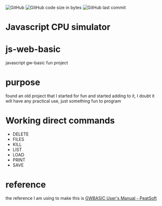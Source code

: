 ![GitHub](https://img.shields.io/github/license/msfwebdude/js-web-basic?style=plastic) ![GitHub code size in bytes](https://img.shields.io/github/languages/code-size/msfwebdude/js-web-basic?style=plastic)
![GitHub last commit](https://img.shields.io/github/last-commit/msfwebdude/js-web-basic?style=plastic)

# Javascript CPU simulator

# js-web-basic
javascript gw-basic fun project

# purpose
found an old project that I started for fun and started adding to it, I doubt it will have any practical use, just something fun to program

# Working direct commands
+ DELETE
+ FILES
+ KILL
+ LIST
+ LOAD
+ PRINT
+ SAVE

# reference
the reference I am using to make this is [GWBASIC User's Manual - PeatSoft](https://hwiegman.home.xs4all.nl/gw-man/index.html)
